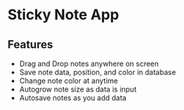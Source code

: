 # Sticky Note App 

## Features
 - Drag and Drop notes anywhere on screen
 - Save note data, position, and color in database
 - Change note color at anytime
 - Autogrow note size as data is input
 - Autosave notes as you add data
